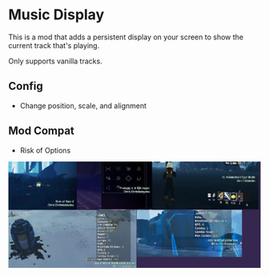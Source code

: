 # Music Display
This is a mod that adds a persistent display on your screen to show the current track that's playing.

Only supports vanilla tracks. 

## Config
* Change position, scale, and alignment

## Mod Compat
* Risk of Options

![preview](https://raw.githubusercontent.com/DestroyedClone/RoR2MusicDisplay/master/RoR2MusicNotification/Preview.webp)